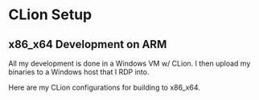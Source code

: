 # CLion Setup



## x86\_x64 Development on ARM

All my development is done in a Windows VM w/ CLion. I then upload my binaries to a Windows host that I RDP into.

Here are my CLion configurations for building to x86\_x64.&#x20;

<figure><img src="../../.gitbook/assets/Screenshot 2024-09-11 at 3.16.10 PM.png" alt=""><figcaption></figcaption></figure>

<figure><img src="../../.gitbook/assets/Screenshot 2024-09-11 at 3.18.09 PM.png" alt=""><figcaption></figcaption></figure>
